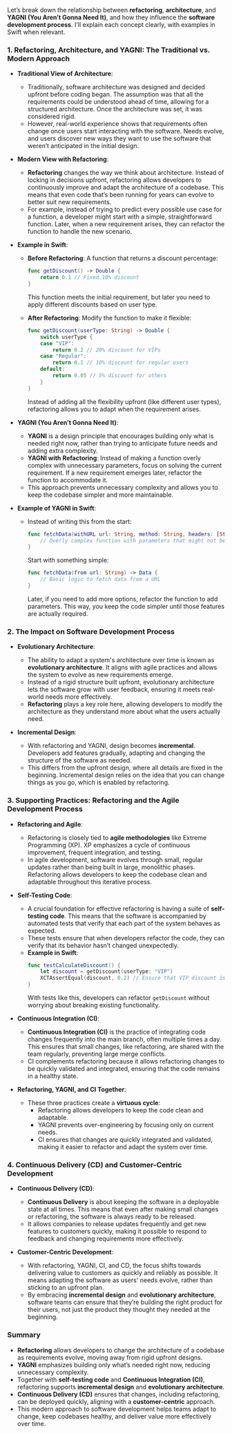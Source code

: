 Let’s break down the relationship between **refactoring**, **architecture**, and **YAGNI (You Aren’t Gonna Need It)**, and how they influence the **software development process**. I'll explain each concept clearly, with examples in Swift when relevant.

### 1. **Refactoring, Architecture, and YAGNI: The Traditional vs. Modern Approach**

   - **Traditional View of Architecture**:
     - Traditionally, software architecture was designed and decided upfront before coding began. The assumption was that all the requirements could be understood ahead of time, allowing for a structured architecture. Once the architecture was set, it was considered rigid.
     - However, real-world experience shows that requirements often change once users start interacting with the software. Needs evolve, and users discover new ways they want to use the software that weren’t anticipated in the initial design.

   - **Modern View with Refactoring**:
     - **Refactoring** changes the way we think about architecture. Instead of locking in decisions upfront, refactoring allows developers to continuously improve and adapt the architecture of a codebase. This means that even code that’s been running for years can evolve to better suit new requirements.
     - For example, instead of trying to predict every possible use case for a function, a developer might start with a simple, straightforward function. Later, when a new requirement arises, they can refactor the function to handle the new scenario.

   - **Example in Swift**:
     - **Before Refactoring**: A function that returns a discount percentage:
       ```swift
       func getDiscount() -> Double {
           return 0.1 // Fixed 10% discount
       }
       ```
       This function meets the initial requirement, but later you need to apply different discounts based on user type.
     
     - **After Refactoring**: Modify the function to make it flexible:
       ```swift
       func getDiscount(userType: String) -> Double {
           switch userType {
           case "VIP":
               return 0.2 // 20% discount for VIPs
           case "Regular":
               return 0.1 // 10% discount for regular users
           default:
               return 0.05 // 5% discount for others
           }
       }
       ```
       Instead of adding all the flexibility upfront (like different user types), refactoring allows you to adapt when the requirement arises.

   - **YAGNI (You Aren’t Gonna Need It)**:
     - **YAGNI** is a design principle that encourages building only what is needed right now, rather than trying to anticipate future needs and adding extra complexity.
     - **YAGNI with Refactoring**: Instead of making a function overly complex with unnecessary parameters, focus on solving the current requirement. If a new requirement emerges later, refactor the function to accommodate it.
     - This approach prevents unnecessary complexity and allows you to keep the codebase simpler and more maintainable.

   - **Example of YAGNI in Swift**:
     - Instead of writing this from the start:
       ```swift
       func fetchData(withURL url: String, method: String, headers: [String: String], timeout: TimeInterval) -> Data {
           // Overly complex function with parameters that might not be needed yet
       }
       ```
       Start with something simple:
       ```swift
       func fetchData(from url: String) -> Data {
           // Basic logic to fetch data from a URL
       }
       ```
       Later, if you need to add more options, refactor the function to add parameters. This way, you keep the code simpler until those features are actually required.

### 2. **The Impact on Software Development Process**

   - **Evolutionary Architecture**:
     - The ability to adapt a system's architecture over time is known as **evolutionary architecture**. It aligns with agile practices and allows the system to evolve as new requirements emerge.
     - Instead of a rigid structure built upfront, evolutionary architecture lets the software grow with user feedback, ensuring it meets real-world needs more effectively.
     - **Refactoring** plays a key role here, allowing developers to modify the architecture as they understand more about what the users actually need.

   - **Incremental Design**:
     - With refactoring and YAGNI, design becomes **incremental**. Developers add features gradually, adapting and changing the structure of the software as needed.
     - This differs from the upfront design, where all details are fixed in the beginning. Incremental design relies on the idea that you can change things as you go, which is enabled by refactoring.

### 3. **Supporting Practices: Refactoring and the Agile Development Process**

   - **Refactoring and Agile**:
     - Refactoring is closely tied to **agile methodologies** like Extreme Programming (XP). XP emphasizes a cycle of continuous improvement, frequent integration, and testing.
     - In agile development, software evolves through small, regular updates rather than being built in large, monolithic phases. Refactoring allows developers to keep the codebase clean and adaptable throughout this iterative process.

   - **Self-Testing Code**:
     - A crucial foundation for effective refactoring is having a suite of **self-testing code**. This means that the software is accompanied by automated tests that verify that each part of the system behaves as expected.
     - These tests ensure that when developers refactor the code, they can verify that its behavior hasn’t changed unexpectedly.
     - **Example in Swift**:
       ```swift
       func testCalculateDiscount() {
           let discount = getDiscount(userType: "VIP")
           XCTAssertEqual(discount, 0.2) // Ensure that VIP discount is correct
       }
       ```
       With tests like this, developers can refactor `getDiscount` without worrying about breaking existing functionality.

   - **Continuous Integration (CI)**:
     - **Continuous Integration (CI)** is the practice of integrating code changes frequently into the main branch, often multiple times a day. This ensures that small changes, like refactoring, are shared with the team regularly, preventing large merge conflicts.
     - CI complements refactoring because it allows refactoring changes to be quickly validated and integrated, ensuring that the code remains in a healthy state.

   - **Refactoring, YAGNI, and CI Together**:
     - These three practices create a **virtuous cycle**:
       - Refactoring allows developers to keep the code clean and adaptable.
       - YAGNI prevents over-engineering by focusing only on current needs.
       - CI ensures that changes are quickly integrated and validated, making it easier to refactor and adapt the system over time.

### 4. **Continuous Delivery (CD) and Customer-Centric Development**

   - **Continuous Delivery (CD)**:
     - **Continuous Delivery** is about keeping the software in a deployable state at all times. This means that even after making small changes or refactoring, the software is always ready to be released.
     - It allows companies to release updates frequently and get new features to customers quickly, making it possible to respond to feedback and changing requirements more effectively.

   - **Customer-Centric Development**:
     - With refactoring, YAGNI, CI, and CD, the focus shifts towards delivering value to customers as quickly and reliably as possible. It means adapting the software as users' needs evolve, rather than sticking to an upfront plan.
     - By embracing **incremental design** and **evolutionary architecture**, software teams can ensure that they’re building the right product for their users, not just the product they thought they needed at the beginning.

### Summary

- **Refactoring** allows developers to change the architecture of a codebase as requirements evolve, moving away from rigid upfront designs.
- **YAGNI** emphasizes building only what’s needed right now, reducing unnecessary complexity.
- Together with **self-testing code** and **Continuous Integration (CI)**, refactoring supports **incremental design** and **evolutionary architecture**.
- **Continuous Delivery (CD)** ensures that changes, including refactoring, can be deployed quickly, aligning with a **customer-centric** approach.
- This modern approach to software development helps teams adapt to change, keep codebases healthy, and deliver value more effectively over time.
